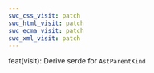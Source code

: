 ```yaml
---
swc_css_visit: patch
swc_html_visit: patch
swc_ecma_visit: patch
swc_xml_visit: patch
---
```


feat(visit): Derive serde for `AstParentKind`
